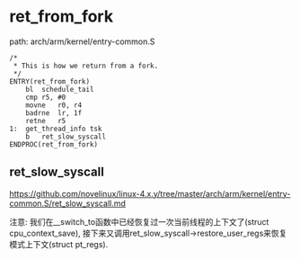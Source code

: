 ret_from_fork
========================================

path: arch/arm/kernel/entry-common.S
```
/*
 * This is how we return from a fork.
 */
ENTRY(ret_from_fork)
	bl	schedule_tail
	cmp	r5, #0
	movne	r0, r4
	badrne	lr, 1f
	retne	r5
1:	get_thread_info tsk
	b	ret_slow_syscall
ENDPROC(ret_from_fork)
```

ret_slow_syscall
----------------------------------------

https://github.com/novelinux/linux-4.x.y/tree/master/arch/arm/kernel/entry-common.S/ret_slow_syscall.md

注意: 我们在__switch_to函数中已经恢复过一次当前线程的上下文了(struct cpu_context_save),
接下来又调用ret_slow_syscall->restore_user_regs来恢复模式上下文(struct pt_regs).